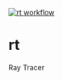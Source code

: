 [![rt workflow](https://github.com/racsoraul/rt/actions/workflows/go.yml/badge.svg)](https://github.com/racsoraul/rt/actions/workflows/go.yml)

# rt
Ray Tracer
